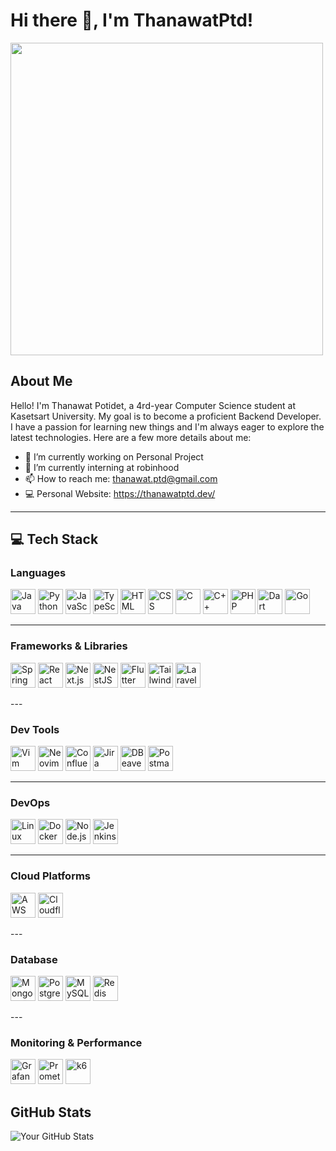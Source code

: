 # Hi there 👋, I'm ThanawatPtd!

<img src="https://github.com/Anmol-Baranwal/Cool-GIFs-For-GitHub/assets/74038190/de40015f-dc5f-4ecf-a49b-ccd2b89776e4" width="500">

## About Me

Hello! I'm Thanawat Potidet, a 4rd-year Computer Science student at Kasetsart University. My goal is to become a proficient Backend Developer. I have a passion for learning new things and I'm always eager to explore the latest technologies. Here are a few more details about me:

- 🥸 I’m currently working on Personal Project
- 📖 I’m currently interning at robinhood
- 📫 How to reach me: <thanawat.ptd@gmail.com>
- 💻 Personal Website: <https://thanawatptd.dev/>

---

## 💻 Tech Stack

### Languages
<p>
    <img alt="Java" width="40px" src="https://cdn.jsdelivr.net/gh/devicons/devicon/icons/java/java-original.svg"/>
    <img alt="Python" width="40px" src="https://cdn.jsdelivr.net/gh/devicons/devicon/icons/python/python-plain.svg"/>
    <img alt="JavaScript" width="40px" src="https://cdn.jsdelivr.net/gh/devicons/devicon/icons/javascript/javascript-plain.svg"/>
    <img alt="TypeScript" width="40px" src="https://cdn.jsdelivr.net/gh/devicons/devicon/icons/typescript/typescript-original.svg"/>
    <img alt="HTML" width="40px" src="https://cdn.jsdelivr.net/gh/devicons/devicon/icons/html5/html5-plain.svg"/>
    <img alt="CSS" width="40px" src="https://cdn.jsdelivr.net/gh/devicons/devicon/icons/css3/css3-plain.svg"/>
    <img alt="C" width="40px" src="https://cdn.jsdelivr.net/gh/devicons/devicon/icons/c/c-plain.svg"/>
    <img alt="C++" width="40px" src="https://cdn.jsdelivr.net/gh/devicons/devicon/icons/cplusplus/cplusplus-plain.svg"/>
    <img alt="PHP" width="40px" src="https://cdn.jsdelivr.net/gh/devicons/devicon/icons/php/php-original.svg"/>
    <img alt="Dart" width="40px" src="https://cdn.jsdelivr.net/gh/devicons/devicon/icons/dart/dart-original.svg"/>
    <img alt="Go" width="40px" src="https://cdn.jsdelivr.net/gh/devicons/devicon/icons/go/go-original-wordmark.svg"/>
</p>

---

### Frameworks & Libraries
<p>
    <img alt="Spring" width="40px" src="https://cdn.jsdelivr.net/gh/devicons/devicon/icons/spring/spring-original.svg"/>
    <img alt="React" width="40px" src="https://cdn.jsdelivr.net/gh/devicons/devicon/icons/react/react-original.svg"/>
    <img alt="Next.js" width="40px" src="https://cdn.jsdelivr.net/gh/devicons/devicon/icons/nextjs/nextjs-original.svg"/>
    <img alt="NestJS" width="40px" src="https://cdn.jsdelivr.net/gh/devicons/devicon/icons/nestjs/nestjs-original-wordmark.svg"/>
    <img alt="Flutter" width="40px" src="https://cdn.jsdelivr.net/gh/devicons/devicon/icons/flutter/flutter-original.svg"/>
    <img alt="TailwindCSS" width="40px" src="https://cdn.jsdelivr.net/gh/devicons/devicon/icons/tailwindcss/tailwindcss-original.svg"/>
    <img alt="Laravel" width="40px" src="https://cdn.jsdelivr.net/gh/devicons/devicon/icons/laravel/laravel-original-wordmark.svg"/>
</p>
---

### Dev Tools
<p>
    <img alt="Vim" width="40px" src="https://cdn.jsdelivr.net/gh/devicons/devicon/icons/vim/vim-original.svg"/>
    <img alt="Neovim" width="40px" src="https://cdn.jsdelivr.net/gh/devicons/devicon/icons/neovim/neovim-original-wordmark.svg"/>
    <img alt="Confluence" width="40px" src="https://cdn.jsdelivr.net/gh/devicons/devicon/icons/confluence/confluence-original-wordmark.svg"/>
    <img alt="Jira" width="40px" src="https://cdn.jsdelivr.net/gh/devicons/devicon/icons/jira/jira-original-wordmark.svg"/>
    <img alt="DBeaver" width="40px" src="https://cdn.jsdelivr.net/gh/devicons/devicon/icons/dbeaver/dbeaver-original.svg" />
    <img alt="Postman" width="40px" src="https://cdn.jsdelivr.net/gh/devicons/devicon/icons/postman/postman-original.svg" />
</p>

---

### DevOps
<p>
    <img alt="Linux" width="40px" src="https://cdn.jsdelivr.net/gh/devicons/devicon/icons/linux/linux-original.svg"/>
    <img alt="Docker" width="40px" src="https://cdn.jsdelivr.net/gh/devicons/devicon/icons/docker/docker-original.svg"/>
    <img alt="Node.js" width="40px" src="https://cdn.jsdelivr.net/gh/devicons/devicon/icons/nodejs/nodejs-plain-wordmark.svg"/>
    <img alt="Jenkins" width="40px" src="https://cdn.jsdelivr.net/gh/devicons/devicon/icons/jenkins/jenkins-original.svg" />
</p>

---

### Cloud Platforms
<p>
    <img alt="AWS" width="40px" src="https://cdn.jsdelivr.net/gh/devicons/devicon/icons/amazonwebservices/amazonwebservices-original-wordmark.svg"/>
    <img alt="Cloudflare" width="40px" src="https://cdn.jsdelivr.net/gh/devicons/devicon/icons/cloudflare/cloudflare-original-wordmark.svg" />
</p>
---

### Database
<p>
    <img alt="MongoDB" width="40px" src="https://cdn.jsdelivr.net/gh/devicons/devicon/icons/mongodb/mongodb-original-wordmark.svg" />
    <img alt="PostgreSQL" width="40px" src="https://cdn.jsdelivr.net/gh/devicons/devicon/icons/postgresql/postgresql-original.svg" />
    <img alt="MySQL" width="40px" src="https://cdn.jsdelivr.net/gh/devicons/devicon/icons/mysql/mysql-original-wordmark.svg" />
    <img alt="Redis" width="40px" src="https://cdn.jsdelivr.net/gh/devicons/devicon/icons/redis/redis-original.svg"/>
</p>
---

### Monitoring & Performance
<p>
    <img alt="Grafana" width="40px" src="https://cdn.jsdelivr.net/gh/devicons/devicon/icons/grafana/grafana-original-wordmark.svg"/>
    <img alt="Prometheus" width="40px" src="https://cdn.jsdelivr.net/gh/devicons/devicon/icons/prometheus/prometheus-original.svg"/>
    <img alt="k6" width="40px" src="https://cdn.jsdelivr.net/gh/devicons/devicon/icons/k6/k6-original.svg"/>
</p>

## GitHub Stats

![Your GitHub Stats](https://github-readme-stats.vercel.app/api?username=ThanawatPtd&show_icons=true&theme=radical)

